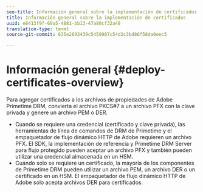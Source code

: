 ```yaml
---
seo-title: Información general sobre la implementación de certificados
title: Información general sobre la implementación de certificados
uuid: e6413f9f-69a5-4881-bb13-47a80cf32a48
translation-type: tm+mt
source-git-commit: 635e2893439c5459907c54d2c3bd86f58da0eec5

---
```



# Información general {#deploy-certificates-overview}

Para agregar certificados a los archivos de propiedades de Adobe Primetime DRM, convierta el archivo PKCS#7 a un archivo PFX con la clave privada y genere un archivo PEM o DER.

* Cuando se requiere una credencial (certificado y clave privada), las herramientas de línea de comandos de DRM de Primetime y el empaquetador de flujo dinámico HTTP de Adobe requieren un archivo PFX. El SDK, la implementación de referencia y Primetime DRM Server para flujo protegido pueden aceptar un archivo PFX y también pueden utilizar una credencial almacenada en un HSM.
* Cuando solo se requiere un certificado, la mayoría de los componentes de Primetime DRM pueden utilizar un archivo PEM, un archivo DER o un certificado en un HSM. El empaquetador de flujo dinámico HTTP de Adobe solo acepta archivos DER para certificados.